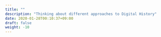 ```yaml
---
title: ""
description: "Thinking about different approaches to Digital History"
date: 2020-01-28T00:10:37+09:00
draft: false
weight: -10
---
```

